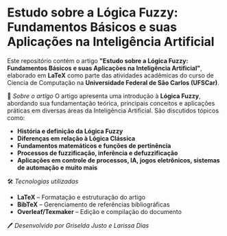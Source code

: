 # Estudo sobre a Lógica Fuzzy: Fundamentos Básicos e suas Aplicações na Inteligência Artificial

Este repositório contém o artigo **"Estudo sobre a Lógica Fuzzy: Fundamentos Básicos e suas Aplicações na Inteligência Artificial"**, elaborado em **LaTeX** como parte das atividades acadêmicas do curso de Ciencia de Computação na **Universidade Federal de São Carlos (UFSCar)**.

 📄 *Sobre o artigo*
O artigo apresenta uma introdução à **Lógica Fuzzy**, abordando sua fundamentação teórica, principais conceitos e aplicações práticas em diversas áreas da Inteligência Artificial. São discutidos tópicos como:

- **História e definição da Lógica Fuzzy**  
- **Diferenças em relação à Lógica Clássica**  
- **Fundamentos matemáticos e funções de pertinência**  
- **Processos de fuzzificação, inferência e defuzzificação**  
- **Aplicações em controle de processos, IA, jogos eletrônicos, sistemas de automação e muito mais**  

 🛠 *Tecnologias utilizadas*
- **LaTeX** – Formatação e estruturação do artigo  
- **BibTeX** – Gerenciamento de referências bibliográficas  
- **Overleaf/Texmaker** – Edição e compilação do documento

 🖊 *Desenvolvido por Griselda Justo e Larissa Dias*  
